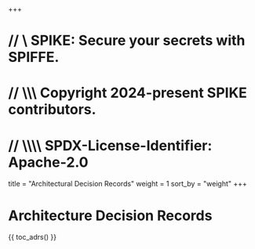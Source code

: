 +++
# //    \\ SPIKE: Secure your secrets with SPIFFE.
# //  \\\\\ Copyright 2024-present SPIKE contributors.
# // \\\\\\\ SPDX-License-Identifier: Apache-2.0

title = "Architectural Decision Records"
weight = 1
sort_by = "weight"
+++

# Architecture Decision Records

{{ toc_adrs() }}
